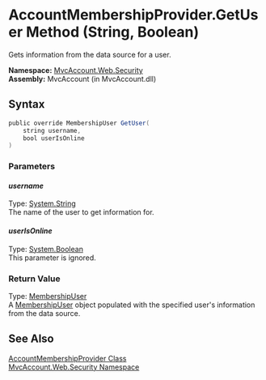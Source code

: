 AccountMembershipProvider.GetUser Method (String, Boolean)
==========================================================
Gets information from the data source for a user.

**Namespace:** [MvcAccount.Web.Security][1]  
**Assembly:** MvcAccount (in MvcAccount.dll)

Syntax
------

```csharp
public override MembershipUser GetUser(
	string username,
	bool userIsOnline
)
```

### Parameters

#### *username*
Type: [System.String][2]  
The name of the user to get information for.

#### *userIsOnline*
Type: [System.Boolean][3]  
This parameter is ignored.

### Return Value
Type: [MembershipUser][4]  
 A [MembershipUser][4] object populated with the specified user's information from the data source. 

See Also
--------
[AccountMembershipProvider Class][5]  
[MvcAccount.Web.Security Namespace][1]  

[1]: ../README.md
[2]: http://msdn2.microsoft.com/en-us/library/s1wwdcbf
[3]: http://msdn2.microsoft.com/en-us/library/a28wyd50
[4]: http://msdn2.microsoft.com/en-us/library/d1b506ez
[5]: README.md